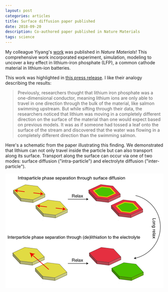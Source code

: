 ```yaml
---
layout: post
categories: articles
title: Surface diffusion paper published
date: 2018-09-20
description: Co-authored paper published in Nature Materials
tags: science
---
```


My colleague Yiyang's [work](https://dx.doi.org/10.1038/s41563-018-0168-4)
was published in *Nature Materials*!
This comprehensive work incorporated experiment, simulation, modeling to
uncover a key effect in lithium-iron phosphate (LFP), a common cathode material
in lithium-ion batteries.

This work was highlighted in [this press release](https://www6.slac.stanford.edu/news/2018-09-17-x-rays-uncover-hidden-property-leads-failure-lithium-ion-battery-material.aspx). I like their analogy describing the results:

>Previously, researchers thought that lithium iron phosphate was a one-dimensional conductor, meaning lithium ions are only able to travel in one direction through the bulk of the material, like salmon swimming upstream.
>But while sifting through their data, the researchers noticed that lithium was moving in a completely different direction on the surface of the material than one would expect based on previous models. It was as if someone had tossed a leaf onto the surface of the stream and discovered that the water was flowing in a completely different direction than the swimming salmon.

Here's a schematic from the paper illustrating this finding.
We demonstrated that lithium can not only travel inside the particle
but can also transport along its surface.
Transport along the surface can occur via one of two modes:
surface diffusion ("intra-particle") and electrolyte diffusion ("inter-particle").

<p>
<img src="/img/surf_diff.png" style="display:block; margin-left: auto; margin-right: auto;">
</p>
